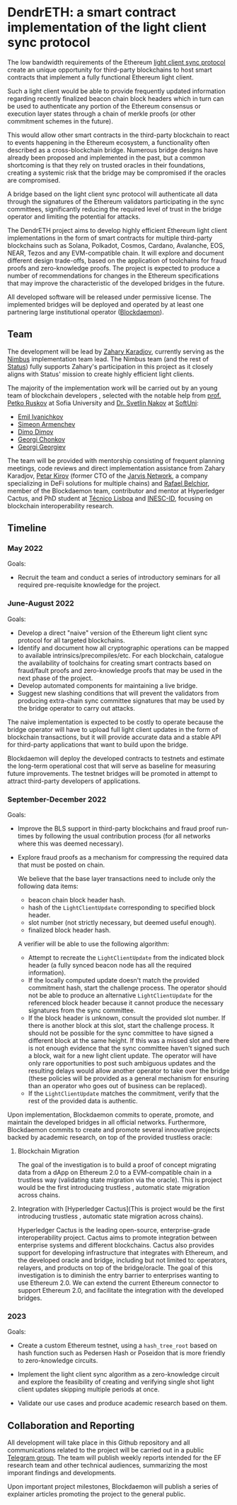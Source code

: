 # DendrETH: a smart contract implementation of the light client sync protocol

The low bandwidth requirements of the Ethereum [light client sync protocol](https://github.com/ethereum/annotated-spec/blob/master/altair/sync-protocol.md) create an unique opportunity for third-party blockchains to host smart contracts that implement a fully functional Ethereum light client.

Such a light client would be able to provide frequently updated information regarding recently finalized beacon chain block headers which in turn can be used to authenticate any portion of the Ethereum consensus or execution layer states through a chain of merkle proofs (or other commitment schemes in the future).

This would allow other smart contracts in the third-party blockchain to react to events happening in the Ethereum ecosystem, a functionality often described as a cross-blockchain bridge. Numerous bridge designs have already been proposed and implemented in the past, but a common shortcoming is that they rely on trusted oracles in their foundations, creating a systemic risk that the bridge may be compromised if the oracles are compromised.

A bridge based on the light client sync protocol will authenticate all data through the signatures of the Ethereum validators participating in the sync committees, significantly reducing the required level of trust in the bridge operator and limiting the potential for attacks.

The DendrETH project aims to develop highly efficient Ethereum light client implementations in the form of smart contracts for multiple third-party blockchains such as Solana, Polkadot, Cosmos, Cardano, Avalanche, EOS, NEAR, Tezos and any EVM-compatible chain. It will explore and document different design trade-offs, based on the application of toolchains for fraud proofs and zero-knowledge proofs. The project is expected to produce a number of recommendations for changes in the Ethereum specifications that may improve the characteristic of the developed bridges in the future.

All developed software will be released under permissive license. The implemented bridges will be deployed and operated by at least one partnering large institutional operator ([Blockdaemon](https://blockdaemon.com/)).

## Team

The development will be lead by [Zahary Karadjov](https://github.com/zah), currently serving as the [Nimbus](https://nimbus.team/) implementation team lead. The Nimbus team (and the rest of [Status](https://status.im/)) fully supports Zahary's participation in this project as it closely aligns with Status' mission to create highly efficient light clients.

The majority of the implementation work will be carried out by an young team of blockchain developers
, selected with the notable help from [prof. Petko Ruskov](https://www.fmi.uni-sofia.bg/en/faculty/petko-ruskov-ruskov) at Sofia University and [Dr. Svetlin Nakov](https://cryptobook.nakov.com/) at [SoftUni](https://softuni.bg/):

* [Emil Ivanichkov](https://github.com/EmilIvanichkovv)
* [Simeon Armenchev](https://github.com/monyarm)
* [Dimo Dimov](https://github.com/Dimo99)
* [Georgi Chonkov](https://github.com/grc02)
* [Georgi Georgiev](https://github.com/GeorgiGeorgiev7)

The team will be provided with mentorship consisting of frequent planning meetings, code reviews and direct implementation assistance from Zahary Karadjov, [Petar Kirov](https://github.com/PetarKirov) (former CTO of the [Jarvis Network](https://jarvis.network/), a company specializing in DeFi solutions for multiple chains) and [Rafael Belchior](https://github.com/rafaelapb), member of the Blockdaemon team, contributor and mentor at Hyperledger Cactus, and PhD student at [Técnico Lisboa](http://tecnico.ulisboa.pt/) and [INESC-ID](https://www.inesc-id.pt/), focusing on blockchain interoperability research.

## Timeline

### May 2022

Goals:

* Recruit the team and conduct a series of introductory seminars for all required pre-requisite knowledge for the project.

### June-August 2022

Goals:

* Develop a direct "naive" version of the Ethereum light client sync protocol for all targeted blockchains.
* Identify and document how all cryptographic operations can be mapped to available intrinsics/precompiles/etc. For each blockchain, catalogue the availability of toolchains for creating smart contracts based on fraud/fault proofs and zero-knowledge proofs that may be used in the next phase of the project.
* Develop automated components for maintaining a live bridge.
* Suggest new slashing conditions that will prevent the validators from producing extra-chain sync committee signatures that may be used by the bridge operator to carry out attacks.


The naive implementation is expected to be costly to operate because the bridge operator will have to upload full light client updates in the form of blockchain transactions, but it will provide accurate data and a stable API for third-party applications that want to build upon the bridge.

Blockdaemon will deploy the developed contracts to testnets and estimate the long-term operational cost that will serve as baseline for measuring future improvements. The testnet bridges will be promoted in attempt to attract third-party developers of applications.

### September-December 2022

Goals:

* Improve the BLS support in third-party blockchains and fraud proof run-times by following the usual contribution process (for all networks where this was deemed necessary).

* Explore fraud proofs as a mechanism for compressing the required data that must be posted on chain.

  We believe that the base layer transactions need to include only the following data items:

  - beacon chain block header hash.
  - hash of the `LightClientUpdate` corresponding to specified block header.
  - slot number (not strictly necessary, but deemed useful enough).
  - finalized block header hash.

  A verifier will be able to use the following algorithm:

  - Attempt to recreate the `LightClientUpdate` from the indicated block header (a fully synced beacon node has all the required information).
  - If the locally computed update doesn't match the provided commitment hash, start the challenge process. The operator should not be able to produce an alternative `LightClientUpdate` for the referenced block  header because it cannot produce the necessary signatures from the sync committee.
  - If the block header is unknown, consult the provided slot number. If there is another block at this slot, start the challenge process. It should not be possible for the sync committee to have signed a different block at the same height. If this was a missed slot and there is not enough evidence that the sync committee haven't signed such a block, wait for a new light client update. The operator will have only rare opportunities to post such ambiguous updates and the resulting delays would allow another operator to take over the bridge (these policies will be provided as a general mechanism for ensuring than an operator who goes out of business can be replaced).
  - If the `LightClientUpdate` matches the commitment, verify that the rest of the provided data is authentic.

Upon implementation, Blockdaemon commits to operate, promote, and maintain the developed bridges in all official networks. Furthermore, Blockdaemon commits to create and promote several innovative projects backed by academic research, on top of the provided trustless oracle:

1) Blockchain Migration

   The goal of the investigation is to build a proof of concept migrating data from a dApp on Ethereum 2.0 to a EVM-compatible chain in a trustless way (validating state migration via the oracle). This is project would be the first introducing trustless , automatic state migration across chains.

2) Integration with [Hyperledger Cactus](This is project would be the first introducing trustless , automatic state migration across chains).

   Hyperledger Cactus is the leading open-source, enterprise-grade interoperability project. Cactus aims to promote integration between enterprise systems and different blockchains. Cactus also provides support for developing infrastructure that integrates with Ethereum, and the developed oracle and bridge, including but not limited to: operators, relayers, and products on top of the bridge/oracle. The goal of this investigation is to diminish the entry barrier to enterprises wanting to use Ethereum 2.0. We can extend the current Ethereum connector to support Ethereum 2.0, and facilitate the integration with the developed bridges.

### 2023

Goals:

* Create a custom Ethereum testnet, using a `hash_tree_root` based on hash function such as Pedersen Hash or Poseidon that is more friendly to zero-knowledge circuits.

* Implement the light client sync algorithm as a zero-knowledge circuit and explore the feasibility of creating and verifying single shot light client updates skipping multiple periods at once.

* Validate our use cases and produce academic research based on them.

## Collaboration and Reporting

All development will take place in this Github repository and all communications related to the project will be carried out in a public [Telegram group](https://t.me/ProjectDendrETH). The team will publish weekly reports intended for the EF research team and other technical audiences, summarizing the most imporant findings and developments.

Upon important project milestones, Blockdaemon will publish a series of explainer articles promoting the project to the general public.

